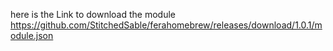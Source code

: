 here is the Link to download the module https://github.com/StitchedSable/ferahomebrew/releases/download/1.0.1/module.json
